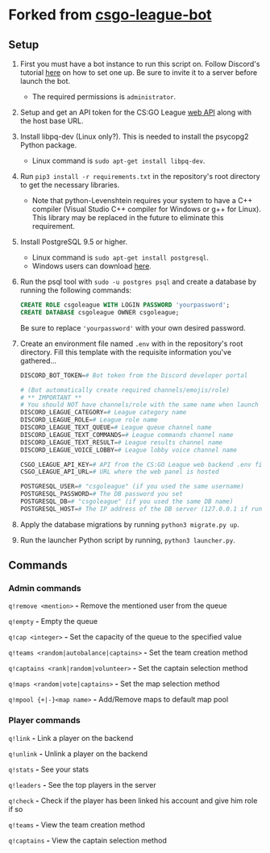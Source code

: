 # Forked from [csgo-league-bot](https://github.com/csgo-league/csgo-league-bot)

## Setup
1. First you must have a bot instance to run this script on. Follow Discord's tutorial [here](https://discord.onl/2019/03/21/how-to-set-up-a-bot-application/) on how to set one up. Be sure to invite it to a server before launch the bot.

   * The required permissions is `administrator`.

2. Setup and get an API token for the CS:GO League [web API](https://github.com/csgo-league/csgo-league-web) along with the host base URL.

3. Install libpq-dev (Linux only?). This is needed to install the psycopg2 Python package.

    * Linux command is `sudo apt-get install libpq-dev`.

3. Run `pip3 install -r requirements.txt` in the repository's root directory to get the necessary libraries.

    * Note that python-Levenshtein requires your system to have a C++ compiler (Visual Studio C++ compiler for Windows or g++ for Linux). This library may be replaced in the future to eliminate this requirement.

4. Install PostgreSQL 9.5 or higher.

    * Linux command is `sudo apt-get install postgresql`.
    * Windows users can download [here](https://www.postgresql.org/download/windows).

5. Run the psql tool with `sudo -u postgres psql` and create a database by running the following commands:

    ```sql
    CREATE ROLE csgoleague WITH LOGIN PASSWORD 'yourpassword';
    CREATE DATABASE csgoleague OWNER csgoleague;
    ```

    Be sure to replace `'yourpassword'` with your own desired password.

5. Create an environment file named `.env` with in the repository's root directory. Fill this template with the requisite information you've gathered...

    ```py
    DISCORD_BOT_TOKEN=# Bot token from the Discord developer portal

    # (Bot automatically create required channels/emojis/role)
    # ** IMPORTANT **
    # You should NOT have channels/role with the same name when launch the bot for first time.
    DISCORD_LEAGUE_CATEGORY=# League category name
    DISCORD_LEAGUE_ROLE=# League role name
    DISCORD_LEAGUE_TEXT_QUEUE=# League queue channel name
    DISCORD_LEAGUE_TEXT_COMMANDS=# League commands channel name
    DISCORD_LEAGUE_TEXT_RESULT=# League results channel name
    DISCORD_LEAGUE_VOICE_LOBBY=# League lobby voice channel name

    CSGO_LEAGUE_API_KEY=# API from the CS:GO League web backend .env file
    CSGO_LEAGUE_API_URL=# URL where the web panel is hosted

    POSTGRESQL_USER=# "csgoleague" (if you used the same username)
    POSTGRESQL_PASSWORD=# The DB password you set
    POSTGRESQL_DB=# "csgoleague" (if you used the same DB name)
    POSTGRESQL_HOST=# The IP address of the DB server (127.0.0.1 if running on the same system as the bot)
    ```


6. Apply the database migrations by running `python3 migrate.py up`.

7. Run the launcher Python script by running, `python3 launcher.py`.


## Commands

### Admin commands

`q!remove <mention>` **-** Remove the mentioned user from the queue <br>

`q!empty` **-** Empty the queue <br>

`q!cap <integer>` **-** Set the capacity of the queue to the specified value <br>

`q!teams <random|autobalance|captains>` **-** Set the team creation method <br>

`q!captains <rank|random|volunteer>` **-** Set the captain selection method <br>

`q!maps <random|vote|captains>` **-** Set the map selection method <br>

`q!mpool {+|-}<map name>` **-** Add/Remove maps to default map pool <br>


### Player commands

`q!link` **-**  Link a player on the backend <br>

`q!unlink` **-**  Unlink a player on the backend <br>

`q!stats` **-** See your stats <br>

`q!leaders` **-** See the top players in the server <br>

`q!check` **-** Check if the player has been linked his account and give him role if so <br>

`q!teams` **-** View the team creation method <br>

`q!captains` **-** View the captain selection method <br>

